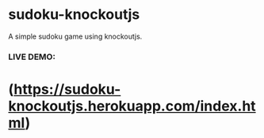 # sudoku-knockoutjs
A simple sudoku game using knockoutjs.

### LIVE DEMO:
# (https://sudoku-knockoutjs.herokuapp.com/index.html)
